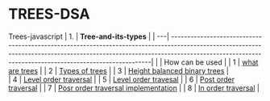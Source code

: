 # TREES-DSA
Trees-javascript
| 1. | **Tree-and-its-types**                                                                                                                                                      |
| ---| ------------------------------------------------------------------------------------------------------------------------------------------------------------------------------------------------------------------------------------|
|    | How can be used                                                                                                                                                             |
| 1 | [what are trees](#)                                                                                                                                                          |
| 2 | [Types of trees](#)                                                                                                                                                          |
| 3 | [Height balanced binary trees](#)                                                                                                                                            |                                                                                                                                                         
| 4 | [Level order traversal](#)                                                                                                                                                   |
| 5 | [Level order travesal](#)                                                                                                                                                    |
| 6 | [Post order traversal](#)                                                                                                                                                    |
| 7 | [Posr order traversal implementation](#)                                                                                                                                     |
| 8 | [In order traversal](#)                                                                                                                                                      |

